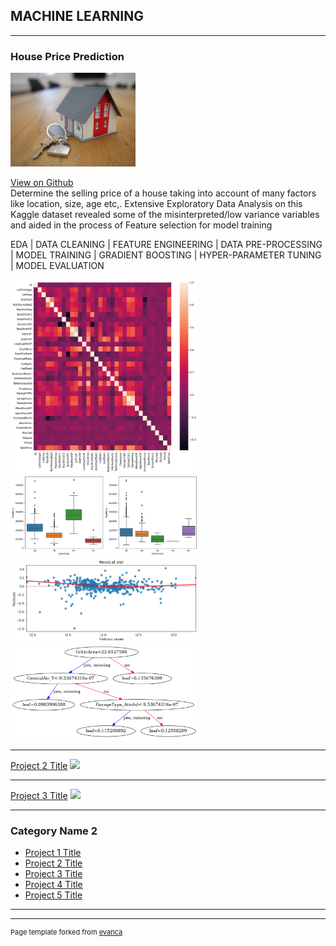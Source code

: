 
## MACHINE LEARNING
---
 
### House Price Prediction
<img src="https://github.com/SathyapriyaSubramaniam/priya.github.io/blob/main/images/tierra-mallorca-rgJ1J8SDEAY-unsplash.jpg?raw=true" width="200"/>

[View on Github](https://github.com/SathyapriyaSubramaniam/House-Price-Prediction-Kaggle-competition/blob/main/improve-score-by-eda-feature-engg-house-price.ipynb)<br>
Determine the selling price of a house taking into account of many factors like location, size, age etc,. Extensive Exploratory Data Analysis on this Kaggle dataset revealed some of the misinterpreted/low variance variables and aided in the process of Feature selection for model training

EDA | DATA CLEANING | FEATURE ENGINEERING | DATA PRE-PROCESSING | MODEL TRAINING | GRADIENT BOOSTING | HYPER-PARAMETER TUNING | MODEL EVALUATION 

<img src="https://github.com/SathyapriyaSubramaniam/priya.github.io/blob/main/images/House%20price%20img1.png?raw=true" width="300"/>
<img src="https://github.com/SathyapriyaSubramaniam/priya.github.io/blob/main/images/House%20price%20img7.png?raw=true" width="300"/>
<img src="https://github.com/SathyapriyaSubramaniam/priya.github.io/blob/main/images/House%20price%20img4.png?raw=true" width="300"/>
<img src="https://github.com/SathyapriyaSubramaniam/priya.github.io/blob/main/images/House%20price%20img6.png?raw=true" width="300"/>

---
[Project 2 Title](/pdf/sample_presentation.pdf)
<img src="images/dummy_thumbnail.jpg?raw=true"/>


---
[Project 3 Title](http://example.com/)
<img src="images/dummy_thumbnail.jpg?raw=true"/>

---

### Category Name 2

- [Project 1 Title](http://example.com/)
- [Project 2 Title](http://example.com/)
- [Project 3 Title](http://example.com/)
- [Project 4 Title](http://example.com/)
- [Project 5 Title](http://example.com/)

---




---
<p style="font-size:11px">Page template forked from <a href="https://github.com/evanca/quick-portfolio">evanca</a></p>
<!-- Remove above link if you don't want to attibute -->
